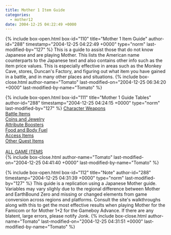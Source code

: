 ```yaml
---
title: Mother 1 Item Guide
categories:
  - mother12
date: 2004-12-25 04:22:49 +0000
---
```

{% include box-open.html box-id="110" title="Mother 1 Item Guide" author-id="288" timestamp="2004-12-25 04:22:49 +0000" type="norm" last-modified-by="127" %}
This is a guide to assist those that do not know Japanese and are playing Mother. This lists the American name counterparts to the Japanese text and also contains other info such as the item price values. This is especially effective in areas such as the Monkey Cave, stores, Duncan's Factory, and figuring out what item you have gained in a battle, and in many other places and situations.
{% include box-close.html author-name="Tomato" last-modified-on="2004-12-25 06:34:20 +0000" last-modified-by-name="Tomato" %}

{% include box-open.html box-id="111" title="Mother 1 Guide Tables" author-id="288" timestamp="2004-12-25 04:24:15 +0000" type="norm" last-modified-by="127" %}
<a href="characterweapons.php">Character Weapons</a><BR />
<a href="battleitems.php">Battle Items</a><BR />
<a href="coinsjewelry.php">Coins and Jewelry</a><BR />
<a href="attributeboosters.php">Attribute Boosters</a><BR />
<a href="fooditems.php">Food and Body Fuel</a><BR />
<a href="accessitems.php">Access Items</a><BR />
<a href="otherquestitems.php">Other Quest Items</a><BR />
<BR />
<a href="allgameitems.php">ALL GAME ITEMS</a><BR />
{% include box-close.html author-name="Tomato" last-modified-on="2004-12-25 04:41:40 +0000" last-modified-by-name="Tomato" %}

{% include box-open.html box-id="112" title="Note" author-id="288" timestamp="2004-12-25 04:31:39 +0000" type="norm" last-modified-by="127" %}
This guide is a replication using a Japanese Mother guide. Variables may vary slighly due to the regional difference between Mother and EarthBound Zero and missing or changed elements from game conversion across regions and platforms. Consult the site's walkthroughs along with this to get the most effective results when playing Mother for the Famicom or for Mother 1+2 for the Gameboy Advance. If there are any blatent, large errors, please notify Jonk.
{% include box-close.html author-name="Tomato" last-modified-on="2004-12-25 04:31:51 +0000" last-modified-by-name="Tomato" %}
